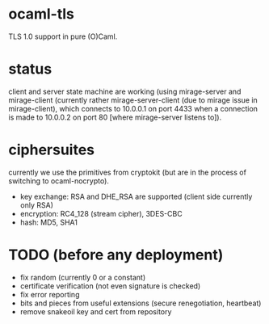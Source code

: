 ocaml-tls
==========

TLS 1.0 support in pure (O)Caml.

status
======

client and server state machine are working (using mirage-server and mirage-client (currently rather mirage-server-client (due to mirage issue in mirage-client), which connects to 10.0.0.1 on port 4433 when a connection is made to 10.0.0.2 on port 80 [where mirage-server listens to]).

ciphersuites
============

currently we use the primitives from cryptokit (but are in the process of switching to ocaml-nocrypto).

- key exchange: RSA and DHE_RSA are supported (client side currently only RSA)
- encryption: RC4_128 (stream cipher), 3DES-CBC
- hash: MD5, SHA1

TODO (before any deployment)
============================

- fix random (currently 0 or a constant)
- certificate verification (not even signature is checked)
- fix error reporting
- bits and pieces from useful extensions (secure renegotiation, heartbeat)
- remove snakeoil key and cert from repository
